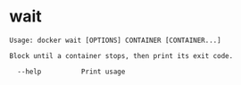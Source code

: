 <!--[metadata]>
+++
title = "wait"
description = "The wait command description and usage"
keywords = ["container, stop, wait"]
[menu.main]
parent = "smn_cli"
+++
<![end-metadata]-->

# wait

    Usage: docker wait [OPTIONS] CONTAINER [CONTAINER...]

    Block until a container stops, then print its exit code.

      --help          Print usage
